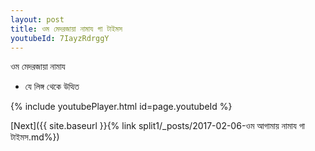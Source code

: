 ```yaml
---
layout: post
title: ওম মেদরজায়া নামায গা টাইমস
youtubeId: 7IayzRdrggY
---
```

 
 
 ওম মেদরজায়া নামায  
 
 -  যে লিঙ্গ থেকে উত্থিত 
 
  
 
  
 
 
 
 
 
 


{% include youtubePlayer.html id=page.youtubeId %}
 
[Next]({{ site.baseurl }}{% link  split1/_posts/2017-02-06-ওম আগামায় নামায গা টাইমস.md%})
 
